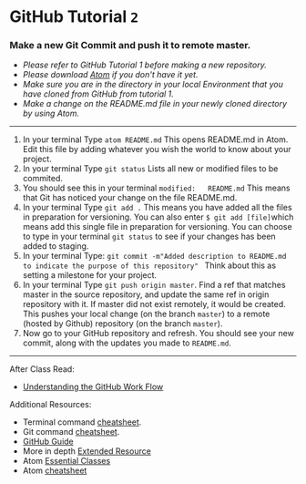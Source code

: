 # GitHub Tutorial `2`

### Make a new Git Commit and push it to remote master.

- _Please refer to GitHub Tutorial 1 before making a new repository._
- _Please download [Atom](https://atom.io/) if you don't have it yet._
- _Make sure you are in the directory in your local Environment that you have cloned from GitHub from tutorial 1._
- _Make a change on the README.md file in your newly cloned directory by using Atom._

--------------------------------------------

1. In your terminal Type `atom README.md`
This opens README.md in Atom. Edit this file by adding whatever you wish the world to know about your project.
2. In your terminal Type `git status`
Lists all new or modified files to be commited.
3. You should see this in your terminal `modified:   README.md` This means that Git has noticed your change on the file README.md.
4. In your terminal Type `git add .`
This means you have added all the files in preparation for versioning. You can also enter `$ git add [file]`which means add this single file in preparation for versioning. You can choose to type in your terminal `git status` to see if your changes has been added to staging.
5. In your terminal Type: `git commit -m"Added description to README.md to indicate the purpose of this repository" `
Think about this as setting a milestone for your project.
6. In your terminal Type `git push origin master`.
Find a ref that matches master in the source repository, and update the same ref in origin repository with it. If master did not exist remotely, it would be created. This pushes your local change (on the branch `master`) to a remote (hosted by Github) repository (on the branch `master`).
7. Now go to your GitHub repository and refresh. You should see your new commit, along with the updates you made to `README.md`.


--------------------------------------------


After Class Read:
- [Understanding the GitHub Work Flow](https://guides.github.com/introduction/flow/)

Additional Resources:

- Terminal command [cheatsheet](https://github.com/0nn0/terminal-mac-cheatsheet).
- Git command [cheatsheet](https://services.github.com/on-demand/downloads/github-git-cheat-sheet.pdf).
- [GitHub Guide](https://guides.github.com/)
- More in depth [Extended Resource](https://services.github.com/classnotes/)
- Atom [Essential Classes](https://atom.io/docs/api/v1.13.0/AtomEnvironment)
- Atom [cheatsheet](https://gist.github.com/chrissimpkins/5bf5686bae86b8129bee)
